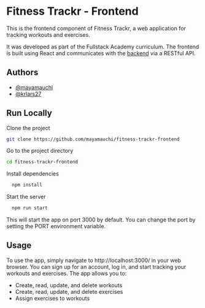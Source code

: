 
# Fitness Trackr - Frontend
This is the frontend component of Fitness Trackr, a web application for tracking workouts and exercises. 

It was developed as part of the Fullstack Academy curriculum. The frontend is built using React and communicates with the [backend](https://github.com/mayamauchi/FitnessTrackr-backend) via a RESTful API.





## Authors

- [@mayamauchi](https://www.github.com/mayamauchi)
- [@krlars27](https://github.com/krlars27)


## Run Locally

Clone the project

```bash
git clone https://github.com/mayamauchi/fitness-trackr-frontend

```

Go to the project directory

```bash
cd fitness-trackr-frontend
```

Install dependencies

```bash
  npm install
```

Start the server

```bash
  npm run start
```

This will start the app on port 3000 by default. You can change the port by setting the PORT environment variable.


## Usage

To use the app, simply navigate to http://localhost:3000/ in your web browser. You can sign up for an account, log in, and start tracking your workouts and exercises. The app allows you to:

- Create, read, update, and delete workouts
- Create, read, update, and delete exercises
- Assign exercises to workouts



